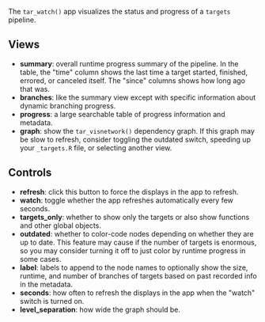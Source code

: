 The `tar_watch()` app visualizes the status and progress of a `targets` pipeline. 

## Views

* __summary__: overall runtime progress summary of the pipeline. In the table, the "time" column shows the last time a target started, finished, errored, or canceled itself. The "since" columns shows how long ago that was.
* __branches__: like the summary view except with specific information about dynamic branching progress.
* __progress__: a large searchable table of progress information and metadata.
* __graph__: show the `tar_visnetwork()` dependency graph. If this graph may be slow to refresh, consider toggling the outdated switch, speeding up your `_targets.R` file, or selecting another view.

## Controls

* __refresh__: click this button to force the displays in the app to refresh.
* __watch__: toggle whether the app refreshes automatically every few seconds.
* __targets_only__: whether to show only the targets or also show functions and other global objects.
* __outdated__: whether to color-code nodes depending on whether they are up to date. This feature may cause if the number of targets is enormous, so you may consider turning it off to just color by runtime progress in some cases.
* __label__: labels to append to the node names to optionally show the size, runtime, and number of branches of targets based on past recorded info in the metadata.
* __seconds__: how often to refresh the displays in the app when the "watch" switch is turned on.
* __level_separation__: how wide the graph should be.

